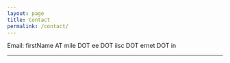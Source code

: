 ```yaml
---
layout: page
title: Contact
permalink: /contact/
---
```


Email:
firstName AT mile DOT ee DOT iisc DOT ernet DOT in

<!--Address:
Room #202, MILE Lab, Department of Electrical Engineering,
Indian Institute of Science, Bangalore, KA 560-012, India.
-->
<hr/>
